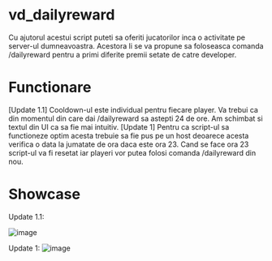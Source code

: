 # vd_dailyreward

Cu ajutorul acestui script puteti sa oferiti jucatorilor inca o activitate pe server-ul dumneavoastra. Acestora li se va propune sa foloseasca comanda /dailyreward pentru a primi diferite premii setate de catre developer.

# Functionare

[Update 1.1] Cooldown-ul este individual pentru fiecare player. Va trebui ca din momentul din care dai /dailyreward sa astepti 24 de ore. Am schimbat si textul din UI ca sa fie mai intuitiv.
[Update 1] Pentru ca script-ul sa functioneze optim acesta trebuie sa fie pus pe un host deoarece acesta verifica o data la jumatate de ora daca este ora 23. Cand se face ora 23 script-ul va fi resetat iar playeri vor putea folosi comanda /dailyreward din nou.

# Showcase
Update 1.1:

![image](https://github.com/VD-Scripts/vd_dailyreward/assets/117598520/bf193d96-4139-4baf-a1b2-2c760966fda2)

Update 1:
![image](https://github.com/VD-Scripts/vd_dailyreward/assets/117598520/29946f3a-16ef-4854-817c-4ca1dbf7237d)
